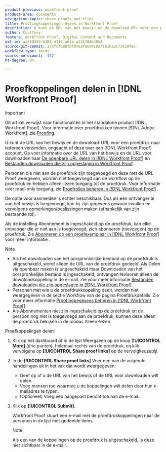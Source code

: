 ```yaml
---
product-previous: workfront-proof
product-area: documents
navigation-topic: share-proofs-and-files
title: Proofingkoppelingen delen in Workfront Proef
description: U kunt de URL van het bewijs en de download-URL voor een proefdruk naar iedereen verzenden, ongeacht of deze over een [!DNL Workfront Proof] account. Zie De openbare URL delen in Workfront Proefbestanden en Bestanden downloaden die zijn opgeslagen in Workfront Proof voor informatie over de URL van het bewijs en de URL voor downloaden.
author: Courtney
feature: Workfront Proof, Digital Content and Documents
exl-id: aa3fd399-6381-4118-a64a-a331784b4854
source-git-commit: 178fcf680fbf97e3fa634182f161ba3c73439fe5
workflow-type: tm+mt
source-wordcount: '452'
ht-degree: 0%

---
```


# Proefkoppelingen delen in [!DNL Workfront Proof]

>[!IMPORTANT]
>
>Dit artikel verwijst naar functionaliteit in het standalone product [!DNL Workfront Proof]. Voor informatie over proefdrukken binnen [!DNL Adobe Workfront], zie [Proofing](../../../review-and-approve-work/proofing/proofing.md).

U kunt de URL van het bewijs en de download-URL voor een proefdruk naar iedereen verzenden, ongeacht of deze over een [!DNL Workfront Proof] account. Ga voor informatie over de URL van het bewijs en de URL voor downloaden naar [De openbare URL delen in [!DNL Workfront Proof]](../../../workfront-proof/wp-work-proofsfiles/share-proofs-and-files/share-public-url.md) en [Bestanden downloaden die zijn opgeslagen in Workfront Proof](../../../workfront-proof/wp-work-proofsfiles/manage-your-work/download-files-stored.md).

Personen die niet aan de proefdruk zijn toegevoegd en deze met de URL Proef weergeven, worden niet toegevoegd aan de workflow op de proefdruk en hebben alleen-lezen toegang tot de proefdruk. Voor informatie over read-only toegang, zie [Proefrollen beheren in [!DNL Workfront Proof]](../../../workfront-proof/wp-work-proofsfiles/share-proofs-and-files/manage-proof-roles.md).

De optie voor aanmelden is echter beschikbaar. Dus als een ontvanger al aan het bewijs is toegevoegd, kan hij zijn gegevens gewoon invullen en vervolgens opmerkingen/beslissingen maken (afhankelijk van zijn bestaande rol).

Als de instelling Abonnement is ingeschakeld op de proefdruk, kan elke ontvanger die er niet aan is toegevoegd, zich abonneren (toevoegen) op de proefdruk. Zie [Abonneren op een proefexemplaar in [!DNL Workfront Proof]](../../../workfront-proof/wp-work-proofsfiles/share-proofs-and-files/subscribe-to-proof.md) voor meer informatie .

>[!NOTE]
>
>* Als het downloaden van het oorspronkelijke bestand op de proefdruk is uitgeschakeld, wordt alleen de URL van de proefdruk gedeeld. Als Delen via openbaar maken is uitgeschakeld maar Downloaden van het oorspronkelijke bestand is ingeschakeld, ontvangen revisoren alleen de downloadkoppeling in de e-mail. Zie voor meer informatie [Bestanden downloaden die zijn opgeslagen in [!DNL Workfront Proof]](../../../workfront-proof/wp-work-proofsfiles/manage-your-work/download-files-stored.md).
>* Personen met wie u de proefdrukkoppeling deelt, worden niet weergegeven in de sectie Workflow van de pagina Proefdrukdetails. Zie voor meer informatie [Proofinggegevens beheren in [!DNL Workfront Proof]](../../../workfront-proof/wp-work-proofsfiles/manage-your-work/manage-proof-details.md).
>* Als Abonnementen niet zijn ingeschakeld op de proefdruk en de persoon nog niet is toegevoegd aan de proefdruk, kunnen deze alleen de proefdruk bekijken in de modus Alleen-lezen.
>




Proefkoppelingen delen:

1. Klik op het dashboard of in de lijst Weergaven op de knop **[!UICONTROL More]** (drie punten), helemaal rechts van de proefdruk, en klik vervolgens op **[!UICONTROL Share proof links]** op de vervolgkeuzepijl.

1. In de **[!UICONTROL Share proof links]** Voer een van de volgende handelingen uit in het vak dat wordt weergegeven:

   * Geef op of u de URL van het bewijs of de URL voor downloaden wilt delen.
   * Voeg mensen toe waarmee u de koppelingen wilt delen door hun e-mailadres te typen.
   * (Optioneel) Voeg een aangepast bericht toe aan de e-mail.

1. Klik op **[!UICONTROL Submit]**.

   Workfront Proof stuurt een e-mail met de proefdrukkoppelingen naar de personen in de lijst met gedeelde items.

   >[!NOTE]
   >
   >Als een van de koppelingen op de proefdruk is uitgeschakeld, is deze niet zichtbaar in de e-mail.

